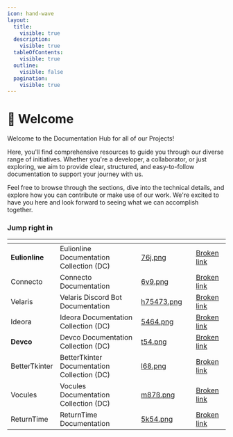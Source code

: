 ```yaml
---
icon: hand-wave
layout:
  title:
    visible: true
  description:
    visible: true
  tableOfContents:
    visible: true
  outline:
    visible: false
  pagination:
    visible: true
---
```


# 👋 Welcome

Welcome to the Documentation Hub for all of our Projects!

Here, you'll find comprehensive resources to guide you through our diverse range of initiatives. Whether you're a developer, a collaborator, or just exploring, we aim to provide clear, structured, and easy-to-follow documentation to support your journey with us.

Feel free to browse through the sections, dive into the technical details, and explore how you can contribute or make use of our work. We're excited to have you here and look forward to seeing what we can accomplish together.

### Jump right in

<table data-view="cards"><thead><tr><th></th><th></th><th data-hidden data-card-cover data-type="files"></th><th data-hidden></th><th data-hidden data-card-target data-type="content-ref"></th></tr></thead><tbody><tr><td><strong>Eulionline</strong></td><td>Eulionline Documentation Collection (DC)</td><td><a href=".gitbook/assets/76j.png">76j.png</a></td><td></td><td><a href="broken-reference">Broken link</a></td></tr><tr><td>Connecto</td><td>Connecto Documentation</td><td><a href=".gitbook/assets/6v9.png">6v9.png</a></td><td></td><td><a href="broken-reference">Broken link</a></td></tr><tr><td>Velaris</td><td>Velaris Discord Bot Documentation</td><td><a href=".gitbook/assets/h75473.png">h75473.png</a></td><td></td><td><a href="broken-reference">Broken link</a></td></tr><tr><td>Ideora</td><td>Ideora Documentation Collection (DC)</td><td><a href=".gitbook/assets/5464.png">5464.png</a></td><td></td><td><a href="broken-reference">Broken link</a></td></tr><tr><td><strong>Devco</strong></td><td>Devco Documentation Collection (DC)</td><td><a href=".gitbook/assets/t54.png">t54.png</a></td><td></td><td><a href="broken-reference">Broken link</a></td></tr><tr><td>BetterTkinter</td><td>BetterTkinter Documentation Collection (DC)</td><td><a href=".gitbook/assets/l68.png">l68.png</a></td><td></td><td><a href="broken-reference">Broken link</a></td></tr><tr><td>Vocules</td><td>Vocules Documentation Collection (DC)</td><td><a href=".gitbook/assets/m87ß.png">m87ß.png</a></td><td></td><td><a href="broken-reference">Broken link</a></td></tr><tr><td>ReturnTime</td><td>ReturnTime Documentation</td><td><a href=".gitbook/assets/5k54.png">5k54.png</a></td><td></td><td><a href="broken-reference">Broken link</a></td></tr></tbody></table>
